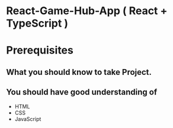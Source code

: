 # React-Game-Hub-App ( React + TypeScript )

# Prerequisites
## What you should know to take Project.
## You should have good understanding of 
- HTML
- CSS
- JavaScript

